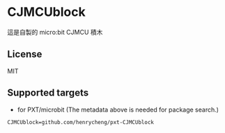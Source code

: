# CJMCUblock

這是自製的 micro:bit CJMCU 積木

## License

MIT

## Supported targets

* for PXT/microbit
(The metadata above is needed for package search.)

```package
CJMCUblock=github.com/henrycheng/pxt-CJMCUblock
```

